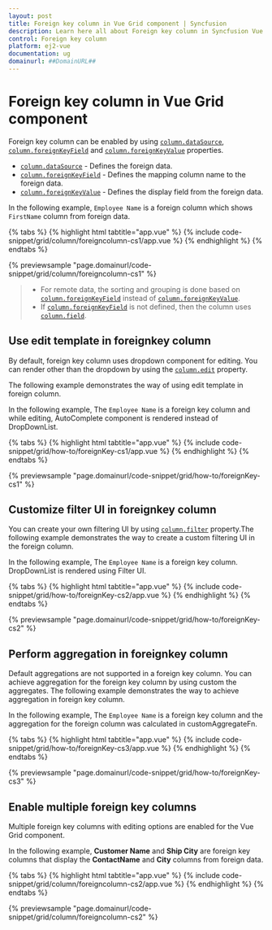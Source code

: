 ```yaml
---
layout: post
title: Foreign key column in Vue Grid component | Syncfusion
description: Learn here all about Foreign key column in Syncfusion Vue Grid component of Syncfusion Essential JS 2 and more.
control: Foreign key column 
platform: ej2-vue
documentation: ug
domainurl: ##DomainURL##
---
```


# Foreign key column in Vue Grid component

Foreign key column can be enabled by using [`column.dataSource`](https://ej2.syncfusion.com/vue/documentation/api/grid/column/#datasource), [`column.foreignKeyField`](https://ej2.syncfusion.com/vue/documentation/api/grid/column/#foreignkeyfield) and [`column.foreignKeyValue`](https://ej2.syncfusion.com/vue/documentation/api/grid/column/#foreignkeyvalue) properties.

* [`column.dataSource`](https://ej2.syncfusion.com/vue/documentation/api/grid/column/#datasource) - Defines the foreign data.
* [`column.foreignKeyField`](https://ej2.syncfusion.com/vue/documentation/api/grid/column/#foreignkeyfield) - Defines the mapping column name to the foreign data.
* [`column.foreignKeyValue`](https://ej2.syncfusion.com/vue/documentation/api/grid/column/#foreignkeyvalue) - Defines the display field from the foreign data.

In the following example, `Employee Name` is a foreign column which shows `FirstName` column from foreign data.

{% tabs %}
{% highlight html tabtitle="app.vue" %}
{% include code-snippet/grid/column/foreigncolumn-cs1/app.vue %}
{% endhighlight %}
{% endtabs %}
        
{% previewsample "page.domainurl/code-snippet/grid/column/foreigncolumn-cs1" %}

> * For remote data, the sorting and grouping is done based on [`column.foreignKeyField`](https://ej2.syncfusion.com/vue/documentation/api/grid/column/#foreignkeyfield) instead of [`column.foreignKeyValue`](https://ej2.syncfusion.com/vue/documentation/api/grid/column/#foreignkeyvalue).
> * If [`column.foreignKeyField`](https://ej2.syncfusion.com/vue/documentation/api/grid/column/#foreignkeyfield) is not defined, then the column uses [`column.field`](https://ej2.syncfusion.com/vue/documentation/api/grid/column/#field).

## Use edit template in foreignkey column

By default, foreign key column uses dropdown component for editing. You can render other than the dropdown by using the [`column.edit`](https://ej2.syncfusion.com/vue/documentation/api/grid/column/#edit) property.

The following example demonstrates the way of using edit template in foreign column.

In the following example, The `Employee Name` is a foreign key column and while editing, AutoComplete component is rendered instead of DropDownList.

{% tabs %}
{% highlight html tabtitle="app.vue" %}
{% include code-snippet/grid/how-to/foreignKey-cs1/app.vue %}
{% endhighlight %}
{% endtabs %}
        
{% previewsample "page.domainurl/code-snippet/grid/how-to/foreignKey-cs1" %}

## Customize filter UI in foreignkey column

You can create your own filtering UI by using [`column.filter`](https://ej2.syncfusion.com/vue/documentation/api/grid/column/#filter) property.The following example demonstrates the way to create a custom filtering UI in the foreign column.

In the following example, The `Employee Name` is a foreign key column. DropDownList is rendered using Filter UI.

{% tabs %}
{% highlight html tabtitle="app.vue" %}
{% include code-snippet/grid/how-to/foreignKey-cs2/app.vue %}
{% endhighlight %}
{% endtabs %}
        
{% previewsample "page.domainurl/code-snippet/grid/how-to/foreignKey-cs2" %}

## Perform aggregation in foreignkey column

Default aggregations are not supported in a foreign key column. You can achieve aggregation for the foreign key column by using custom the aggregates. The following example demonstrates the way to achieve aggregation in foreign key column.

In the following example, The `Employee Name` is a foreign key column and the aggregation for the foreign column was calculated in customAggregateFn.

{% tabs %}
{% highlight html tabtitle="app.vue" %}
{% include code-snippet/grid/how-to/foreignKey-cs3/app.vue %}
{% endhighlight %}
{% endtabs %}
        
{% previewsample "page.domainurl/code-snippet/grid/how-to/foreignKey-cs3" %}

## Enable multiple foreign key columns

Multiple foreign key columns with editing options are enabled for the Vue Grid component.

In the following example, **Customer Name** and **Ship City** are foreign key columns that display the **ContactName** and **City** columns from foreign data.

{% tabs %}
{% highlight html tabtitle="app.vue" %}
{% include code-snippet/grid/column/foreigncolumn-cs2/app.vue %}
{% endhighlight %}
{% endtabs %}
        
{% previewsample "page.domainurl/code-snippet/grid/column/foreigncolumn-cs2" %}
